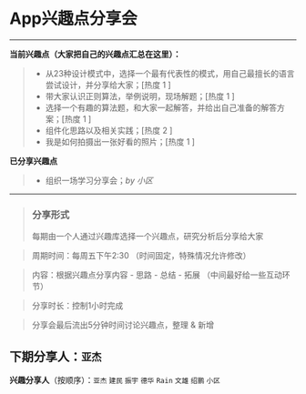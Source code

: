 # **App兴趣点分享会**

------

**当前兴趣点（大家把自己的兴趣点汇总在这里）：**

> * 从23种设计模式中，选择一个最有代表性的模式，用自己最擅长的语言尝试设计，并分享给大家；[热度 1 ]
> * 带大家认识正则算法，举例说明，现场解题；[热度 1 ]
> * 选择一个有趣的算法题，和大家一起解答，并给出自己准备的解答方案；[热度 1 ]
> * 组件化思路以及相关实践；[热度 2 ]
> * 我是如何拍摄出一张好看的照片；[热度 1 ]

**已分享兴趣点**

> * 组织一场学习分享会；*by 小区*



------

> ### **分享形式**
> 每期由一个人通过兴趣库选择一个兴趣点，研究分析后分享给大家

> 周期时间：每周五下午2:30 （时间固定，特殊情况允许修改）

> 内容：根据兴趣点分享内容 - 思路 - 总结 - 拓展 （中间最好给一些互动环节）

> 分享时长：控制1小时完成

> 分享会最后流出5分钟时间讨论兴趣点，整理 & 新增


## **下期分享人**：`亚杰`
**兴趣分享人**（按顺序）：`亚杰` `建民` `振宇` `德华` `Rain` `文雄` `绍鹏` `小区`
